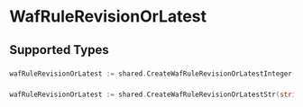 # WafRuleRevisionOrLatest


## Supported Types

### 

```go
wafRuleRevisionOrLatest := shared.CreateWafRuleRevisionOrLatestInteger(int64{/* values here */})
```

### 

```go
wafRuleRevisionOrLatest := shared.CreateWafRuleRevisionOrLatestStr(string{/* values here */})
```

